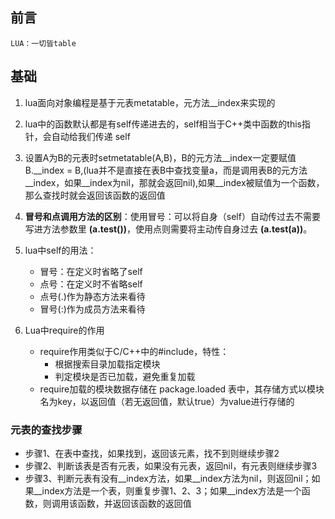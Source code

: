 
## 前言

    LUA：一切皆table

## 基础

1. lua面向对象编程是基于元表metatable，元方法__index来实现的
2. lua中的函数默认都是有self传递进去的，self相当于C++类中函数的this指针，会自动给我们传递 self
3. 设置A为B的元表时setmetatable(A,B)，B的元方法__index一定要赋值B.__index = B,(lua并不是直接在表B中查找变量a，而是调用表B的元方法__index，如果__index为nil，那就会返回nil),如果__index被赋值为一个函数，那么查找时就会返回该函数的返回值
4.  **冒号和点调用方法的区别**：使用冒号：可以将自身（self）自动传过去不需要写进方法参数里   **(a.test())**，使用点则需要将主动传自身过去 **(a.test(a))**。
5. lua中self的用法：
    * 冒号：在定义时省略了self
    * 点号：在定义时不省略self
    * 点号(.)作为静态方法来看待
    * 冒号(:)作为成员方法来看待

6. Lua中require的作用
    - require作用类似于C/C++中的#include，特性：
      * 根据搜索目录加载指定模块
      * 判定模块是否已加载，避免重复加载
    - require加载的模块数据存储在 package.loaded 表中，其存储方式以模块名为key，以返回值（若无返回值，默认true）为value进行存储的

### 元表的查找步骤
- 步骤1、在表中查找，如果找到，返回该元素，找不到则继续步骤2
- 步骤2、判断该表是否有元表，如果没有元表，返回nil，有元表则继续步骤3
- 步骤3、判断元表有没有__index方法，如果__index方法为nil，则返回nil；如果__index方法是一个表，则重复步骤1、2、3；如果__index方法是一个函数，则调用该函数，并返回该函数的返回值